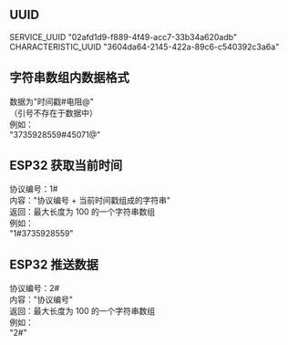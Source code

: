 ## UUID

SERVICE_UUID        "02afd1d9-f889-4f49-acc7-33b34a620adb"  
CHARACTERISTIC_UUID "3604da64-2145-422a-89c6-c540392c3a6a"

## 字符串数组内数据格式

数据为"时间戳#电阻@"  
（引号不存在于数据中）  
例如：  
"3735928559#45071@"

## ESP32 获取当前时间

协议编号：1#  
内容："协议编号 + 当前时间戳组成的字符串"  
返回：最大长度为 100 的一个字符串数组  
例如：  
"1#3735928559"

## ESP32 推送数据

协议编号：2#  
内容："协议编号"  
返回：最大长度为 100 的一个字符串数组  
例如：  
"2#"